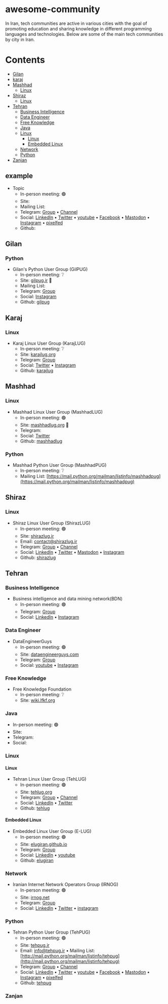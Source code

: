 # awesome-community
In Iran, tech communities are active in various cities with the goal of promoting education and sharing knowledge in different programming languages and technologies. Below are some of the main tech communities by city in Iran.

# Contents
<!--lint disable no-missing-blank-lines alphabetize-lists list-item-punctuation-->
- [Gilan](#gilan)
- [karaj](#karaj)
- [Mashhad](#mashhad)
  - [Linux](#linux)
- [Shiraz](#shiraz)
  - [Linux](#linux) 
- [Tehran](#tehran)
  - [Business Intelligence](#business-intelligence) 
  - [Data Engineer](#data-engineer)
  - [Free Knowledge](#free-knowledge)
  - [Java](#java)
  - [Linux](#linux)
    - [Linux](#linux) 
    - [Embedded Linux](#embedded-linux)
  - [Network](#network)
  - [Python](#python)
- [Zanjan](#zanjan)

<!--lint enable no-missing-blank-lines alphabetize-lists list-item-punctuation-->

## example
- Topic
  - In-person meeting: 🟢
  - Site: []()
  - Mailing List: []()
  - Telegram: [Group]() • [Channel]()
  - Social: [LinkedIn]() • [Twitter]() • [youtube]() • [Facebook]() • [Mastodon]() • [Instagram]() • [pixelfed]()
  - Github: []()

## Gilan
### Python
- Gilan's Python User Group (GilPUG) 
  - In-person meeting: ❔
  - Site: [gilpug.ir](https://gilpug.ir/) 🔴
  - Mailing List: []()
  - Telegram: [Group](https://t.me/gilpug)
  - Social: [Instagram](https://instagram.com/gilpug) 
  - Github: [gilpug](https://github.com/gilpug)

## Karaj
### Linux
- Karaj Linux User Group (KarajLUG) 
  - In-person meeting: ❔
  - Site: [karajlug.org](https://karajlug.org/) 
  - Telegram: [Group](https://t.me/karajlug)
  - Social: [Twitter](https://twitter.com/karajlug) • [Instagram](https://instagram.com/karajlug)
  - Github: [karajlug](https://github.com/karajlug)

## Mashhad
### Linux 
- Mashhad Linux User Group (MashhadLUG) 
  - In-person meeting: 🟢
  - Site: [mashhadlug.org](http://mashhadlug.org/) 🔴
  - Telegram: 
  - Social: [Twitter](https://x.com/mashhadlug) 
  - Github: [mashhadlug](https://github.com/mashhadlug)

### Python
- Mashhad Python User Group (MashhadPUG) 
  - In-person meeting: ❔
  - Mailing List: [https://mail.python.org/mailman/listinfo/mashhadpug](https://mail.python.org/mailman/listinfo/mashhadpug)


## Shiraz
### Linux 
- Shiraz Linux User Group (ShirazLUG) 
  - In-person meeting: 🟢
  - Site: [shirazlug.ir](https://shirazlug.ir/)
  - Email: contact@shirazlug.ir
  - Telegram: [Group]() • [Channel](https://t.me/shirazlug)
  - Social: [LinkedIn](https://www.linkedin.com/company/shirazlug/) • [Twitter](https://twitter.com/ShirazLUG_ir) • [Mastodon](https://mastodon.social/@ShirazLUG) • [Instagram](https://www.instagram.com/ShirazLUG.ir/)
  - Github: [shirazlug](https://github.com/shirazlug/)


## Tehran

### Business Intelligence
- Business intelligence and data mining network(BDN)
  - In-person meeting: 🟢
  - Telegram: [Group](https://t.me/datamining_and_bi) 
  - Social: [LinkedIn](https://www.linkedin.com/company/business-intelligence-and-data-mining-network-of-iran/) • [Instagram](www.instagram.com/bi.datamining.network/) 

### Data Engineer
- DataEngineerGuys 
  - In-person meeting: 🟢
  - Site: [dataengineerguys.com](https://dataengineerguys.com) 
  - Telegram: [Group](https://t.me/DataEngineerGuys)
  - Social: [youtube](https://youtube.com/@DataEngineerGuys-fp2xj?si=d_7V3vvkpXpULRCX) • [Instagram](https://www.instagram.com/Data_Engineer_Guys) 

### Free Knowledge
- Free Knowledge Foundation
  - In-person meeting: ❔
  - Site: [wiki.lfkf.org](https://wiki.lfkf.org/)

### Java
- In-person meeting: 🟢
- Site: 
- Telegram: 
- Social:
  
### Linux
#### Linux
- Tehran Linux User Group (TehLUG)
  - In-person meeting: 🟢
  - Site: [tehlug.org](https://tehlug.org/) 
  - Telegram: [Group](https://t.me/TehlugGp) • [Channel](https://t.me/TehranLUG) 
  - Social: [LinkedIn](https://linkedin.com/company/tehlug) • [Twitter](https://x.com/tehlug)
  - Github: [tehlug](https://github.com/tehlug) 

#### Embedded Linux
- Embedded Linux User Group (E-LUG)
  - In-person meeting: 🟢
  - Site: [elugiran.github.io](https://elugiran.github.io/)
  - Telegram: [Group](https://t.me/elugiran)
  - Social: [LinkedIn](https://linkedin.com/elugiran) • [youtube](https://www.youtube.com/elugiran)
  - Github: [elugiran](https://github.com/elugiran)

### Network
- Iranian Internet Network Operators Group (IRNOG)
  - In-person meeting: 🟢
  - Site: [irnog.net](https://www.irnog.net/)
  - Telegram: [Group](https://t.me/irnog)
  - Social: [LinkedIn](https://www.linkedin.com/company/irnog/) • [Twitter](https://twitter.com/irannog) • [instagram](https://www.instagram.com/irnog/) 
  
### Python
- Tehran Python User Group (TehPUG)
  - In-person meeting: 🟢
  - Site:  [tehpug.ir](https://tehpug.ir)
  - Email: info@tehpug.ir •  Mailing List: [http://mail.python.org/mailman/listinfo/tehpug](http://mail.python.org/mailman/listinfo/tehpug)
  - Telegram: [Group](https://t.me/ir_python) • [Channel](https://t.me/tehpug_ir)
  - Social: [LinkedIn](https://www.linkedin.com/company/tehpug/) • [Twitter](https://twitter.com/TehPUG) • [youtube](https://www.youtube.com/@tehpug) • [Facebook](https://facebook.com/TehPUG) • [Mastodon](https://mastodon.social/@TehPUG) • [Instagram](https://www.instagram.com/tehpug.ir) • [pixelfed](https://pixelfed.social/tehpug)
  - Github: [tehpug](https://github.com/tehpug)

<!--lint disable no-missing-blank-lines alphabetize-lists list-item-punctuation-->

### Zanjan
